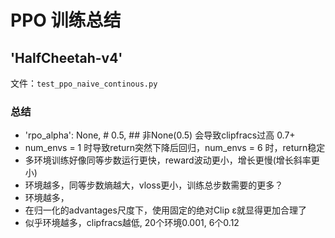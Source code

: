 
# PPO 训练总结

## 'HalfCheetah-v4' 
文件：`test_ppo_naive_continous.py`
### 总结 
- 'rpo_alpha': None, # 0.5, ## 非None(0.5) 会导致clipfracs过高 0.7+
- num_envs = 1 时导致return突然下降后回归，num_envs = 6 时，return稳定
- 多环境训练好像同等步数运行更快，reward波动更小，增长更慢(增长斜率更小)
- 环境越多，同等步数熵越大，vloss更小，训练总步数需要的更多？
- 环境越多，
- 在归一化的advantages尺度下，使用固定的绝对Clip ε就显得更加合理了 
- 似乎环境越多，clipfracs越低, 20个环境0.001, 6个0.12

